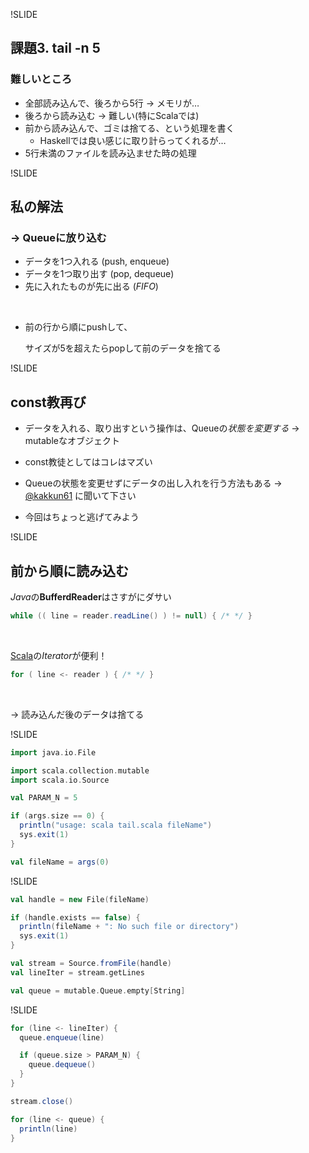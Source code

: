 !SLIDE

## 課題3. tail -n 5

### 難しいところ

* 全部読み込んで、後ろから5行 → メモリが…
* 後ろから読み込む → 難しい(特にScalaでは)
* 前から読み込んで、ゴミは捨てる、という処理を書く
	* Haskellでは良い感じに取り計らってくれるが…
* 5行未満のファイルを読み込ませた時の処理

!SLIDE

## 私の解法

### → Queueに放り込む

* データを1つ入れる (push, enqueue)
* データを1つ取り出す (pop, dequeue)
* 先に入れたものが先に出る (*FIFO*)

<br>

* 前の行から順にpushして、

	サイズが5を超えたらpopして前のデータを捨てる

!SLIDE

## **const教**再び

* データを入れる、取り出すという操作は、Queueの*状態を変更する* → mutableなオブジェクト

* const教徒としてはコレはマズい

* Queueの状態を変更せずにデータの出し入れを行う方法もある → [@kakkun61](https://twitter.com/kakkun61) に聞いて下さい

* 今回はちょっと逃げてみよう

!SLIDE

## 前から順に読み込む

*Java*の**BufferdReader**はさすがにダサい

```java
while (( line = reader.readLine() ) != null) { /* */ }
```

<br>

[Scala]()の*Iterator*が便利！

```scala
for ( line <- reader ) { /* */ }
```

<br>

→ 読み込んだ後のデータは捨てる


!SLIDE

```scala
import java.io.File

import scala.collection.mutable
import scala.io.Source

val PARAM_N = 5

if (args.size == 0) {
  println("usage: scala tail.scala fileName")
  sys.exit(1)
}

val fileName = args(0)
```

!SLIDE

```scala
val handle = new File(fileName)

if (handle.exists == false) {
  println(fileName + ": No such file or directory")
  sys.exit(1)
}

val stream = Source.fromFile(handle)
val lineIter = stream.getLines

val queue = mutable.Queue.empty[String]
```

!SLIDE

```scala
for (line <- lineIter) {
  queue.enqueue(line)

  if (queue.size > PARAM_N) {
    queue.dequeue()
  }
}

stream.close()

for (line <- queue) {
  println(line)
}
```
